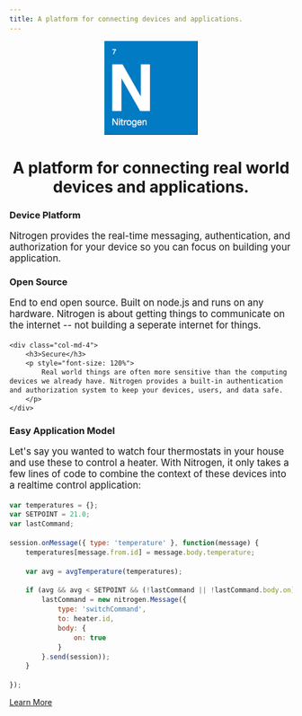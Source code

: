 ```yaml
---
title: A platform for connecting devices and applications.
---
```


<center>
    <img class="logo" src="images/logo.png" width="166" height="167" />
    <h1 class="text-center">A platform for connecting real world devices and applications.</h1>
</center>

<div class="row" style="margin-top: 20px">
    <div class="col-md-4">
        <h3>Device Platform</h3>
        <p style="font-size: 120%">
            Nitrogen provides the real-time messaging, authentication, and authorization for your device so you can focus on building your application.
        </p>
    </div>
    <div class="col-md-4">
        <h3>Open Source</h3>
        <p style="font-size: 120%">
            End to end open source. Built on node.js and runs on any hardware. Nitrogen is about getting things to communicate on the internet -- not building a seperate internet for things.
        </p>
    </div>

    <div class="col-md-4">
        <h3>Secure</h3>
        <p style="font-size: 120%">
            Real world things are often more sensitive than the computing devices we already have. Nitrogen provides a built-in authentication and authorization system to keep your devices, users, and data safe.
        </p>
    </div>
</div>

<h3>Easy Application Model</h3>
<p style="font-size: 120%">
    Let's say you wanted to watch four thermostats in your house and use these to control a heater. With Nitrogen, it only takes a few lines of code to combine the context of these devices into a realtime control application:
</p>

```javascript
var temperatures = {};
var SETPOINT = 21.0;
var lastCommand;

session.onMessage({ type: 'temperature' }, function(message) {
    temperatures[message.from.id] = message.body.temperature;

    var avg = avgTemperature(temperatures);

    if (avg && avg < SETPOINT && (!lastCommand || !lastCommand.body.on)) {
        lastCommand = new nitrogen.Message({
            type: 'switchCommand',
            to: heater.id,
            body: {
                on: true
            }
        }.send(session));
    }

});
```

<a href="/guides/start/setup.html" class="btn green"  style="margin-top: 10px">Learn More</a>

